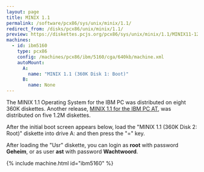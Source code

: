 ```yaml
---
layout: page
title: MINIX 1.1
permalink: /software/pcx86/sys/unix/minix/1.1/
redirect_from: /disks/pcx86/unix/minix/1.1/
preview: https://diskettes.pcjs.org/pcx86/sys/unix/minix/1.1/MINIX11-1200K-DISK1-BOOT.jpg
machines:
  - id: ibm5160
    type: pcx86
    config: /machines/pcx86/ibm/5160/cga/640kb/machine.xml
    autoMount:
      A:
        name: "MINIX 1.1 (360K Disk 1: Boot)"
      B:
        name: None
---
```


The MINIX 1.1 Operating System for the IBM PC was distributed on eight 360K diskettes.  Another release,
[MINIX 1.1 for the IBM PC AT](pc-at/), was distributed on five 1.2M diskettes.

After the initial boot screen appears below, load the "MINIX 1.1 (360K Disk 2: Root)" diskette into drive A: and then
press the "=" key.

After loading the "Usr" diskette, you can login as **root** with password **Geheim**, or as user **ast** with password
**Wachtwoord**.

{% include machine.html id="ibm5160" %}
